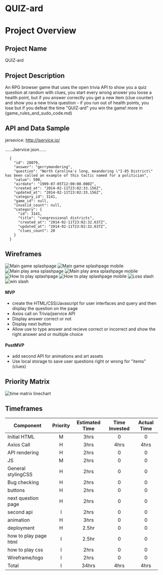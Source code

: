 # QUIZ-ard

# Project Overview

## Project Name

QUIZ-ard

## Project Description

An RPG browser game that uses the open trivia API to show you a quiz question at random with clues, you start every wrong answer you loose a health point, but if you answer correctly you get a new item (clue counter) and show you a new trivia question - if you run out of health points, you lose but if you defeat the time "QUIZ-ard" you win the game!
more in (game_rules_and_sudo_code.md)

## API and Data Sample

jersevice: http://jservice.io/

......Jservice json......

```
  {
    "id": 28079,
    "answer": "gerrymandering",
    "question": "North Carolina's long, meandering \"I-85 District\" has been called an example of this tactic named for a politician",
    "value": 500,
    "airdate": "1999-07-05T12:00:00.000Z",
    "created_at": "2014-02-11T23:02:33.156Z",
    "updated_at": "2014-02-11T23:02:33.156Z",
    "category_id": 3141,
    "game_id": null,
    "invalid_count": null,
    "category": {
      "id": 3141,
      "title": "congressional districts",
      "created_at": "2014-02-11T23:02:32.637Z",
      "updated_at": "2014-02-11T23:02:32.637Z",
      "clues_count": 20
    }
  }
```

## Wireframes

![Main game splashpage](assets/main_page_dekstop.png)
![Main game splashpage mobile](assets/main_page_mobile.png)
![Main play area splashpage](assets/play_area_desktop.png)
![Main play area splashpage mobile](assets/play_area_mobile.png)
![How to play splashpage](assets/how_to_play_desktop.png)
![How to play splashpage mobile](assets/How_to_play_mobile.png)
![Loss slash](assets/loss_promt.png)
![win slash](assets/win_promt.png)

#### MVP

- create the HTML/CSS/Javascript for user interfaces and query and then display the question on the page
- Axios call on Trivia/jservice API
- Display answer correct or not
- Display next button
- Allow use to type answer and recieve correct or incorrect and show the right answer and or multiple choice

#### PostMVP

- add second API for animations and art assets
- Use local storage to save user questions right or wrong for "items"(clues)

## Priority Matrix

![time matrix linechart](assets/line_chart.png)

## Timeframes

| Component             | Priority | Estimated Time | Time Invested | Actual Time |
| --------------------- | :------: | :------------: | :-----------: | :---------: |
| Initial HTML          |    M     |      3hrs      |       0       |      0      |
| Axios Call            |    H     |      3hrs      |     4hrs      |    4hrs     |
| API rendering         |    H     |      2hrs      |       0       |      0      |
| JS                    |    M     |      2hrs      |       0       |      0      |
| General stylingCSS    |    H     |      2hrs      |       0       |      0      |
| Bug checking          |    H     |      2hrs      |       0       |      0      |
| buttons               |    H     |      2hrs      |       0       |      0      |
| next question page    |    H     |      2hrs      |       0       |      0      |
| second api            |    l     |      2hrs      |       0       |      0      |
| animation             |    H     |      3hrs      |       0       |      0      |
| deployment            |    H     |     2.5hr      |       0       |      0      |
| how to play page html |    l     |     2.5hr      |       0       |      0      |
| how to play css       |    l     |      2hrs      |       0       |      0      |
| Wireframe/logo        |    l     |      2hrs      |       0       |      0      |
| Total                 |    l     |     34hrs      |     4hrs      |    4hrs     |
